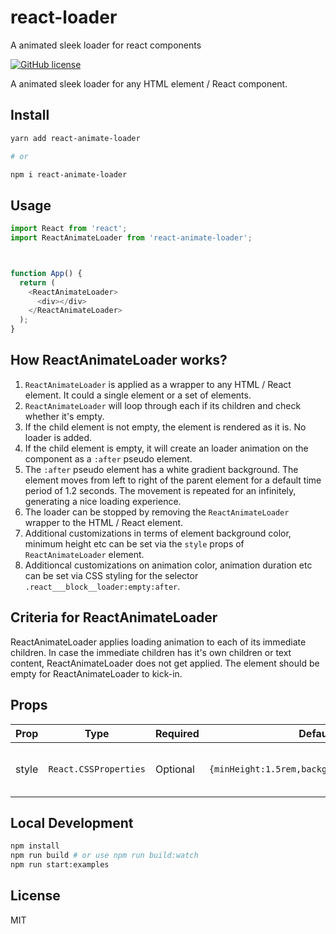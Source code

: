 # react-loader
A animated sleek loader for react components

[![GitHub license](https://img.shields.io/github/license/vasanthonline/battleship?logo=MIT)](https://github.com/vasanthonline/react-loader/blob/main/LICENSE)

A animated sleek loader for any HTML element / React component.


## Install

```bash
yarn add react-animate-loader

# or

npm i react-animate-loader
```

## Usage

```javascript
import React from 'react';
import ReactAnimateLoader from 'react-animate-loader';



function App() {
  return (
    <ReactAnimateLoader>
      <div></div>
    </ReactAnimateLoader>
  );
}
```

## How ReactAnimateLoader works?
1. `ReactAnimateLoader` is applied as a wrapper to any HTML / React element. It could a single element or a set of elements.
2. `ReactAnimateLoader` will loop through each if its children and check whether it's empty.
3. If the child element is not empty, the element is rendered as it is. No loader is added.
4. If the child element is empty, it will create an loader animation on the component as a `:after` pseudo element.
5. The `:after` pseudo element has a white gradient background. The element moves from left to right of the parent element for a default time period of 1.2 seconds. The movement is repeated for an infinitely, generating a nice loading experience.
6. The loader can be stopped by removing the `ReactAnimateLoader` wrapper to the HTML / React element.
7. Additional customizations in terms of element background color, minimum height etc can be set via the `style` props of `ReactAnimateLoader` element.
8. Additioncal customizations on animation color, animation duration etc can be set via CSS styling for the selector `.react___block__loader:empty:after`.


## Criteria for ReactAnimateLoader

ReactAnimateLoader applies loading animation to each of its immediate children. 
In case the immediate children has it's own children or text content, ReactAnimateLoader does not get applied. The element should be empty for ReactAnimateLoader to kick-in.

## Props

| Prop                      | Type            | Required             |  Default                        | Description                                                                                                                                                                                                                                                                                                                                                                                                      |
| ------------------------- | --------------- | --------------- | ------------------------------ | ---------------------------------------------------------------------------------------------------------------------------------------------------------------------------------------------------------------------------------------------------------------------------------------------------------------------------------------------------------------------------------------------------------------- |
| style                     | `React.CSSProperties`        | Optional         |   `{minHeight:1.5rem,backgroundColor:#e2e2e2}`                           | Custom CSS styling for children of ReactAnimateLoader component.                                                                                                                                                                                                                                                                                                                                                                                       |



## Local Development

```bash
npm install
npm run build # or use npm run build:watch
npm run start:examples
```

## License

MIT
